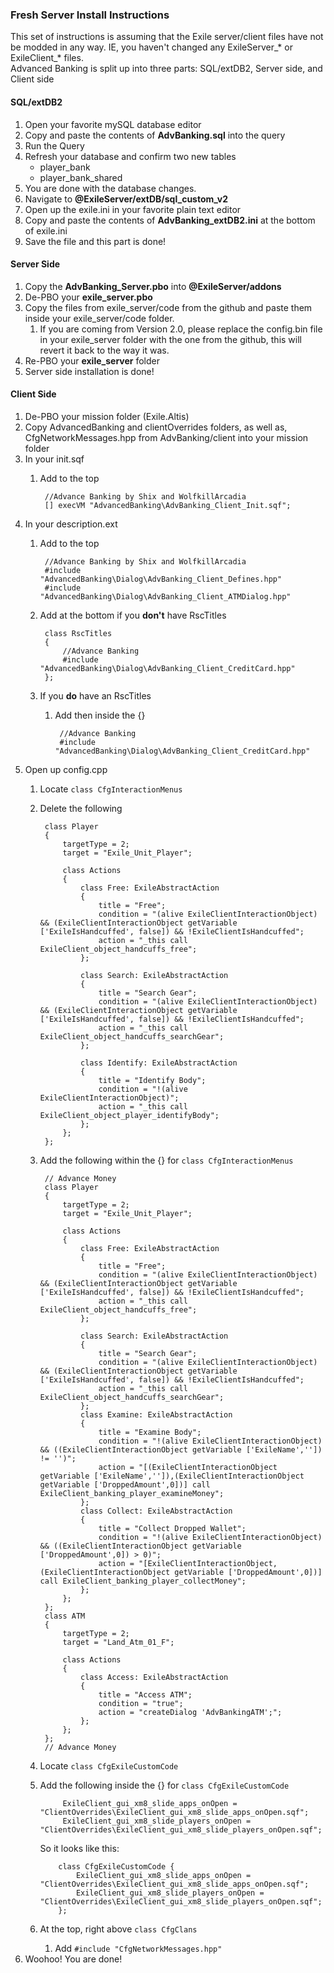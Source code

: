 ### Fresh Server Install Instructions
This set of instructions is assuming that the Exile server/client files have not be modded in any way. IE, you haven't changed any ExileServer\_\* or ExileClient\_\* files.<br/>
Advanced Banking is split up into three parts: SQL/extDB2, Server side, and Client side

#### SQL/extDB2
1. Open your favorite mySQL database editor
2. Copy and paste the contents of **AdvBanking.sql** into the query
3. Run the Query
4. Refresh your database and confirm two new tables
    * player_bank
    * player_bank_shared
5. You are done with the database changes.
6. Navigate to **@ExileServer/extDB/sql_custom_v2**
7. Open up the exile.ini in your favorite plain text editor
8. Copy and paste the contents of **AdvBanking_extDB2.ini** at the bottom of exile.ini
9. Save the file and this part is done!

#### Server Side
1. Copy the **AdvBanking_Server.pbo** into **@ExileServer/addons**
2. De-PBO your **exile_server.pbo**
3. Copy the files from exile_server/code from the github and paste them inside your exile_server/code folder.
    1. If you are coming from Version 2.0, please replace the config.bin file in your exile_server folder with the one from the github, this will revert it back to the way it was.
4. Re-PBO your **exile_server** folder
5. Server side installation is done!

#### Client Side
1. De-PBO your mission folder (Exile.Altis)
2. Copy AdvancedBanking and clientOverrides folders, as well as, CfgNetworkMessages.hpp from AdvBanking/client into your mission folder
3. In your init.sqf
    1. Add to the top

            //Advance Banking by Shix and WolfkillArcadia
            [] execVM "AdvancedBanking\AdvBanking_Client_Init.sqf";

4. In your description.ext
    1. Add to the top

            //Advance Banking by Shix and WolfkillArcadia
            #include "AdvancedBanking\Dialog\AdvBanking_Client_Defines.hpp"
            #include "AdvancedBanking\Dialog\AdvBanking_Client_ATMDialog.hpp"

    2. Add at the bottom if you **don't** have RscTitles

            class RscTitles
            {
                //Advance Banking
                #include "AdvancedBanking\Dialog\AdvBanking_Client_CreditCard.hpp"
            };
    3. If you **do** have an RscTitles
        1. Add then inside the {}

                //Advance Banking
                #include "AdvancedBanking\Dialog\AdvBanking_Client_CreditCard.hpp"

5. Open up config.cpp
    1. Locate `class CfgInteractionMenus`
    2. Delete the following

            class Player
            {
                targetType = 2;
                target = "Exile_Unit_Player";

                class Actions
                {
                    class Free: ExileAbstractAction
                    {
                        title = "Free";
                        condition = "(alive ExileClientInteractionObject) && (ExileClientInteractionObject getVariable ['ExileIsHandcuffed', false]) && !ExileClientIsHandcuffed";
                        action = "_this call ExileClient_object_handcuffs_free";
                    };

                    class Search: ExileAbstractAction
                    {
                        title = "Search Gear";
                        condition = "(alive ExileClientInteractionObject) && (ExileClientInteractionObject getVariable ['ExileIsHandcuffed', false]) && !ExileClientIsHandcuffed";
                        action = "_this call ExileClient_object_handcuffs_searchGear";
                    };

                    class Identify: ExileAbstractAction
                    {
                        title = "Identify Body";
                        condition = "!(alive ExileClientInteractionObject)";
                        action = "_this call ExileClient_object_player_identifyBody";
                    };
                };
            };

    3. Add the following within the {} for `class CfgInteractionMenus`

            // Advance Money
            class Player
            {
                targetType = 2;
                target = "Exile_Unit_Player";

                class Actions
                {
                    class Free: ExileAbstractAction
                    {
                        title = "Free";
                        condition = "(alive ExileClientInteractionObject) && (ExileClientInteractionObject getVariable ['ExileIsHandcuffed', false]) && !ExileClientIsHandcuffed";
                        action = "_this call ExileClient_object_handcuffs_free";
                    };

                    class Search: ExileAbstractAction
                    {
                        title = "Search Gear";
                        condition = "(alive ExileClientInteractionObject) && (ExileClientInteractionObject getVariable ['ExileIsHandcuffed', false]) && !ExileClientIsHandcuffed";
                        action = "_this call ExileClient_object_handcuffs_searchGear";
                    };
                    class Examine: ExileAbstractAction
                    {
                        title = "Examine Body";
                        condition = "!(alive ExileClientInteractionObject) && ((ExileClientInteractionObject getVariable ['ExileName','']) != '')";
                        action = "[(ExileClientInteractionObject getVariable ['ExileName','']),(ExileClientInteractionObject getVariable ['DroppedAmount',0])] call ExileClient_banking_player_examineMoney";
                    };
                    class Collect: ExileAbstractAction
                    {
                        title = "Collect Dropped Wallet";
                        condition = "!(alive ExileClientInteractionObject) && ((ExileClientInteractionObject getVariable ['DroppedAmount',0]) > 0)";
                        action = "[ExileClientInteractionObject,(ExileClientInteractionObject getVariable ['DroppedAmount',0])] call ExileClient_banking_player_collectMoney";
                    };
                };
            };
            class ATM
            {
                targetType = 2;
                target = "Land_Atm_01_F";

                class Actions
                {
                    class Access: ExileAbstractAction
                    {
                        title = "Access ATM";
                        condition = "true";
                        action = "createDialog 'AdvBankingATM';";
                    };
                };
            };
            // Advance Money

     3. Locate `class CfgExileCustomCode`
     4. Add the following inside the {} for `class CfgExileCustomCode`

                 ExileClient_gui_xm8_slide_apps_onOpen = "ClientOverrides\ExileClient_gui_xm8_slide_apps_onOpen.sqf";
                 ExileClient_gui_xm8_slide_players_onOpen = "ClientOverrides\ExileClient_gui_xm8_slide_players_onOpen.sqf";

        So it looks like this:

                class CfgExileCustomCode {
                    ExileClient_gui_xm8_slide_apps_onOpen = "ClientOverrides\ExileClient_gui_xm8_slide_apps_onOpen.sqf";
                    ExileClient_gui_xm8_slide_players_onOpen = "ClientOverrides\ExileClient_gui_xm8_slide_players_onOpen.sqf";
                };

    5. At the top, right above `class CfgClans`
        1. Add `#include "CfgNetworkMessages.hpp"`
6. Woohoo! You are done!
